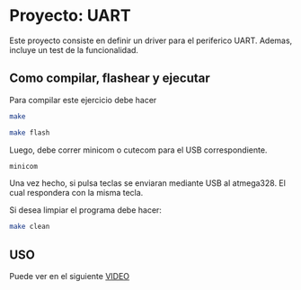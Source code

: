 # Proyecto: UART

Este proyecto consiste en definir un driver para el periferico UART. Ademas, incluye un test de la funcionalidad.

## Como compilar, flashear y ejecutar

Para compilar este ejercicio debe hacer

```bash
make

make flash
```

Luego, debe correr minicom o cutecom para el USB correspondiente.

```bash
minicom
```

Una vez hecho, si pulsa teclas se enviaran mediante USB al atmega328. El cual respondera con la misma tecla.

Si desea limpiar el programa debe hacer:

```bash
make clean
```

## USO

Puede ver en el siguiente [VIDEO](https://drive.google.com/file/d/1K-okBaMUYg2pQgvsZgUKQ35KaB--FjE3/view?usp=drive_link)